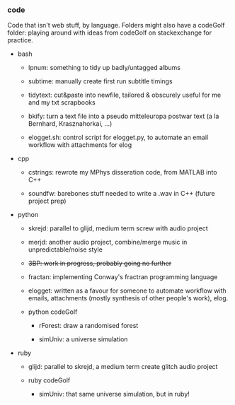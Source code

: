 ### code

Code that isn't web stuff, by language. Folders might also have a codeGolf folder: playing around with ideas from codeGolf on stackexchange for practice.

- bash

  - lpnum: something to tidy up badly/untagged albums
  
  - subtime: manually create first run subtitle timings

  - tidytext: cut&paste into newfile, tailored & obscurely useful for me and my txt scrapbooks

  - bkify: turn a text file into a pseudo mitteleuropa postwar text (a la Bernhard, Krasznahorkai, ...)

  - elogget.sh: control script for elogget.py, to automate an email workflow with attachments for elog
 
- cpp

  - cstrings: rewrote my MPhys disseration code, from MATLAB into C++

  - soundfw: barebones stuff needed to write a .wav in C++ (future project prep)

- python

  - skrejd: parallel to glijd, medium term screw with audio project

  - merjd: another audio project, combine/merge music in unpredictable/noise style

  - ~~3BP: work in progress, probably going no further~~
  
  - fractan: implementing Conway's fractran programming language

  - elogget: written as a favour for someone to automate workflow with emails, attachments (mostly synthesis of other people's work), elog.

  - python codeGolf

    - rForest: draw a randomised forest
  
    - simUniv: a universe simulation

- ruby

  - glijd: parallel to skrejd, a medium term create glitch audio project 

  - ruby codeGolf

    - simUniv: that same universe simulation, but in ruby!
  
